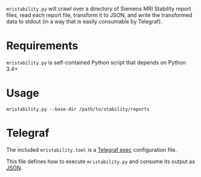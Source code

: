 `mristability.py` will crawl over a directory of Siemens MRI Stability report files, read each report file, transform it to JSON, and write the transformed data to stdout (in a way that is easily consumable by Telegraf).

# Requirements
`mristability.py` is self-contained Python script that depends on Python 3.4+

# Usage
`mristability.py --base-dir /path/to/stability/reports`

# Telegraf
The included `mristability.toml` is a [Telegraf exec](https://www.influxdata.com/blog/plugin-spotlight-exec-execd/#heading0) configuration 
file.

This file defines how to execute `mristability.py` and consume its output as 
[JSON](https://docs.influxdata.com/telegraf/v1/data_formats/input/json/).
